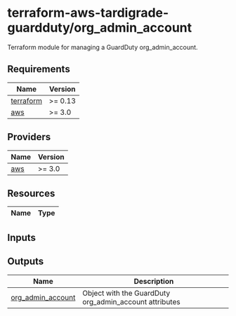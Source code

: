 # terraform-aws-tardigrade-guardduty/org_admin_account

Terraform module for managing a GuardDuty org_admin_account.

<!-- BEGIN TFDOCS -->
## Requirements

| Name | Version |
|------|---------|
| <a name="requirement_terraform"></a> [terraform](#requirement\_terraform) | >= 0.13 |
| <a name="requirement_aws"></a> [aws](#requirement\_aws) | >= 3.0 |

## Providers

| Name | Version |
|------|---------|
| <a name="provider_aws"></a> [aws](#provider\_aws) | >= 3.0 |

## Resources

| Name | Type |
|------|------|

## Inputs



## Outputs

| Name | Description |
|------|-------------|
| <a name="output_org_admin_account"></a> [org_admin_account](#output\_org_admin_account) | Object with the GuardDuty org_admin_account attributes |

<!-- END TFDOCS -->

